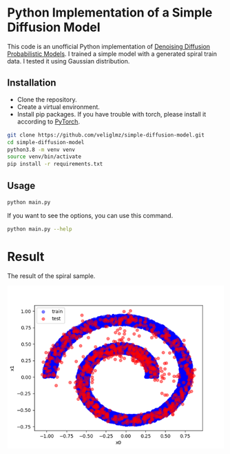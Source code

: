 # Python Implementation of a Simple Diffusion Model
This code is an unofficial Python implementation of [Denoising Diffusion Probabilistic Models](https://arxiv.org/abs/2006.11239). I trained a simple model with a generated spiral train data. I tested it using Gaussian distribution.

## Installation
* Clone the repository.
* Create a virtual environment.
* Install pip packages.
If you have trouble with torch, please install it according to [PyTorch](https://pytorch.org/).

```bash
git clone https://github.com/veliglmz/simple-diffusion-model.git
cd simple-diffusion-model
python3.8 -m venv venv
source venv/bin/activate
pip install -r requirements.txt
```

## Usage
```bash
python main.py
```

If you want to see the options, you can use this command.
```bash
python main.py --help
```

# Result
The result of the spiral sample.

![](https://github.com/veliglmz/simple-diffusion-model/blob/main/plot.png)